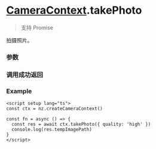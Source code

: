 # [CameraContext](./../CameraContext).takePhoto

> 支持 Promise

拍摄照片。

### 参数

<Props :data="props" options />

### 调用成功返回

<Result :data="result" />

### Example

```vue
<script setup lang="ts">
const ctx = nz.createCameraContext()

const fn = async () => {
  const res = await ctx.takePhoto({ quality: 'high' })
  console.log(res.tempImagePath)
}
</script>
```

<script setup>
import Props from '/@theme/components/Props.vue'
import Result from '/@theme/components/Result.vue'

const props = [
  {
    name: 'quality',
    type: 'string',
    default: 'normal',
    required: false,
    desc: '成像质量',
    version: '0.1.0',
    types: [
        { type: "high", desc: "高质量" },
        { type: "normal", desc: "普通质量" },
        { type: "low", desc: "低质量" },
    ],
  },
]

const result = [
  {
    name: 'tempImagePath',
    type: 'string',
    desc: '照片文件的临时路径 (本地路径)',
    version: '0.1.0',
  },
]

</script>
